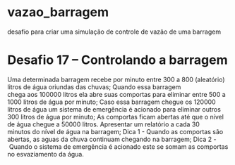 # vazao_barragem
desafio para criar uma simulação de controle de vazão de uma barragem
# Desafio 17 – Controlando a barragem
Uma determinada barragem recebe por minuto entre 300 a 800 (aleatório) litros de água oriundas das chuvas;
Quando essa barragem chega aos 100000 litros ela abre suas comportas para eliminar entre 500 a 1000 litros de água por minuto;
Caso essa barragem chegue os 120000 litros de água um sistema de emergência é acionado para eliminar outros 300 litros de água por minuto;
As comportas ficam abertas até que o nível de água chegue a 50000 litros.
Apresentar um relatório a cada 30 minutos do nível de água na barragem;
Dica 1 - Quando as comportas são abertas, as aguas da chuva continuam chegando na barragem;
Dica 2 - Quando o sistema de emergência é acionado este se somam as comportas no esvaziamento da água.
